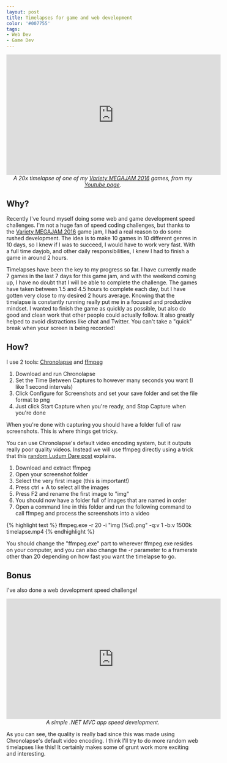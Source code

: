 ```yaml
---
layout: post
title: Timelapses for game and web development
color: '#007755'
tags:
- Web Dev
- Game Dev
---
```


<p style="text-align: center;">
	<iframe width="560" height="315" src="https://www.youtube.com/embed/PROcYS08Lfs" frameborder="0" allowfullscreen></iframe>
	<br>
	<i>A 20x timelapse of one of my <span class="label tag-Variety_MEGAJAM_2016"><a href="/projects/VarietyMegajam">Variety MEGAJAM 2016</a></span> games, from my <a href="https://www.youtube.com/user/foolmoron/videos">Youtube page</a>.</i>
</p>

## Why?

Recently I've found myself doing some web and game development speed challenges. I'm not a huge fan of speed coding challenges, but thanks to the <span class="label tag-Variety_MEGAJAM_2016"><a href="/projects/VarietyMegajam">Variety MEGAJAM 2016</a></span> game jam, I had a real reason to do some rushed development. The idea is to make 10 games in 10 different genres in 10 days, so I knew if I was to succeed, I would have to work very fast. With a full time dayjob, and other daily responsibilities, I knew I had to finish a game in around 2 hours.

Timelapses have been the key to my progress so far. I have currently made 7 games in the last 7 days for this game jam, and with the weekend coming up, I have no doubt that I will be able to complete the challenge. The games have taken between 1.5 and 4.5 hours to complete each day, but I have gotten very close to my desired 2 hours average. Knowing that the timelapse is constantly running really put me in a focused and productive mindset. I wanted to finish the game as quickly as possible, but also do good and clean work that other people could actually follow. It also greatly helped to avoid distractions like chat and Twitter. You can't take a "quick" break when your screen is being recorded!

## How?

I use 2 tools: [Chronolapse](https://www.chronolapse.com/) and [ffmpeg](https://www.ffmpeg.org/download.html)

1. Download and run Chronolapse
2. Set the Time Between Captures to however many seconds you want (I like 1 second intervals)
3. Click Configure for Screenshots and set your save folder and set the file format to png
4. Just click Start Capture when you're ready, and Stop Capture when you're done

When you're done with capturing you should have a folder full of raw screenshots. This is where things get tricky.

You can use Chronolapse's default video encoding system, but it outputs really poor quality videos. Instead we will use ffmpeg directly using a trick that this [random Ludum Dare post](http://ludumdare.com/compo/2013/05/01/higher-quality-video-workaround-for-chronolapse/) explains.

1. Download and extract ffmpeg
2. Open your screenshot folder
3. Select the very first image (this is important!)
4. Press ctrl + A to select all the images
5. Press F2 and rename the first image to "img"
6. You should now have a folder full of images that are named in order
7. Open a command line in this folder and run the following command to call ffmpeg and process the screenshots into a video

{% highlight text %}
ffmpeg.exe -r 20 -i "img (%d).png" -q:v 1 -b:v 1500k timelapse.mp4
{% endhighlight %}

You should change the "ffmpeg.exe" part to wherever ffmpeg.exe resides on your computer, and you can also change the -r parameter to a framerate other than 20 depending on how fast you want the timelapse to go.

## Bonus 

I've also done a web development speed challenge!  

<p style="text-align: center;">
	<iframe width="560" height="315" src="https://www.youtube.com/embed/Th3hRAeCIcM" frameborder="0" allowfullscreen></iframe>
	<br>
	<i>A simple .NET MVC app speed development.</i>
</p>

As you can see, the quality is really bad since this was made using Chronolapse's default video encoding. I think I'll try to do more random web timelapses like this! It certainly makes some of grunt work more exciting and interesting.